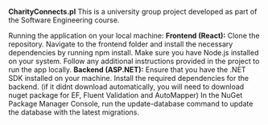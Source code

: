 **CharityConnects.pl**
This is a university group project developed as part of the Software Engineering course.

Running the application on your local machine:
**Frontend (React):**
Clone the repository.
Navigate to the frontend folder and install the necessary dependencies by running npm install. Make sure you have Node.js installed on your system.
Follow any additional instructions provided in the project to run the app locally.
**Backend (ASP.NET):**
Ensure that you have the .NET SDK installed on your machine.
Install the required dependencies for the backend. (if it didnt download automatically, you will need to download nuget package for EF, Fluent Validation and AutoMapper)
In the NuGet Package Manager Console, run the update-database command to update the database with the latest migrations.
